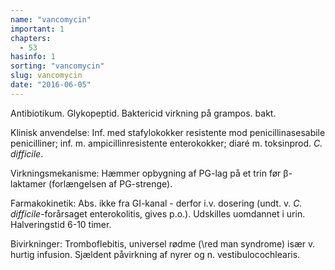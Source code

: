 ```yaml
---
name: "vancomycin"
important: 1
chapters:  
  - 53
hasinfo: 1
sorting: "vancomycin"
slug: vancomycin
date: "2016-06-05"
---
```


Antibiotikum. Glykopeptid. Baktericid virkning på grampos. bakt.

Klinisk anvendelse: Inf. med stafylokokker resistente mod penicillinasesabile penicilliner; inf. m. ampicillinresistente enterokokker; diaré m. toksinprod. <em>C. difficile</em>.

Virkningsmekanisme: Hæmmer opbygning af PG-lag på et trin før β-laktamer (forlængelsen af PG-strenge).

Farmakokinetik: Abs. ikke fra GI-kanal - derfor i.v. dosering (undt. v. <em>C. difficile</em>-forårsaget enterokolitis, gives p.o.). Udskilles uomdannet i urin. Halveringstid 6-10 timer.

Bivirkninger: Tromboflebitis, universel rødme (\red man syndrome\) især v. hurtig infusion. Sjældent påvirkning af nyrer og n. vestibulocochlearis.
